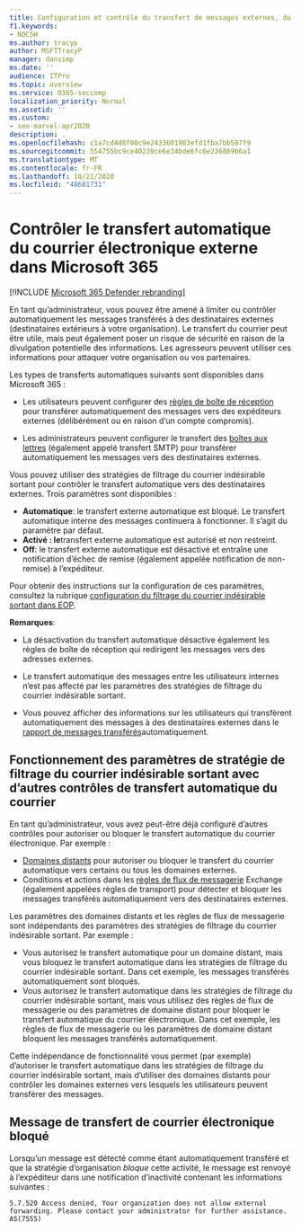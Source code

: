 ```yaml
---
title: Configuration et contrôle du transfert de messages externes, du transfert automatique, de l’accès 5.7.520 refusé, de la désactivation du transfert externe, votre administrateur a désactivé le transfert externe, stratégie anti-courrier indésirable sortant
f1.keywords:
- NOCSH
ms.author: tracyp
author: MSFTTracyP
manager: dansimp
ms.date: ''
audience: ITPro
ms.topic: overview
ms.service: O365-seccomp
localization_priority: Normal
ms.assetid: ''
ms.custom:
- seo-marvel-apr2020
description: .
ms.openlocfilehash: c1a7cd4d8f00c9e2433601903efd1fba7bb587f9
ms.sourcegitcommit: 554755bc9ce40228ce6e34bde6fc6e226869b6a1
ms.translationtype: MT
ms.contentlocale: fr-FR
ms.lasthandoff: 10/22/2020
ms.locfileid: "48681731"
---
```

# <a name="control-automatic-external-email-forwarding-in-microsoft-365"></a>Contrôler le transfert automatique du courrier électronique externe dans Microsoft 365

[!INCLUDE [Microsoft 365 Defender rebranding](../includes/microsoft-defender-for-office.md)]

En tant qu’administrateur, vous pouvez être amené à limiter ou contrôler automatiquement les messages transférés à des destinataires externes (destinataires extérieurs à votre organisation). Le transfert du courrier peut être utile, mais peut également poser un risque de sécurité en raison de la divulgation potentielle des informations. Les agresseurs peuvent utiliser ces informations pour attaquer votre organisation ou vos partenaires.

Les types de transferts automatiques suivants sont disponibles dans Microsoft 365 :

- Les utilisateurs peuvent configurer des [règles de boîte de réception](https://support.microsoft.com/office/c24f5dea-9465-4df4-ad17-a50704d66c59) pour transférer automatiquement des messages vers des expéditeurs externes (délibérément ou en raison d’un compte compromis).

- Les administrateurs peuvent configurer le transfert des [boîtes aux lettres](https://docs.microsoft.com/exchange/recipients-in-exchange-online/manage-user-mailboxes/configure-email-forwarding) (également appelé transfert SMTP) pour transférer automatiquement les messages vers des destinataires externes.

Vous pouvez utiliser des stratégies de filtrage du courrier indésirable sortant pour contrôler le transfert automatique vers des destinataires externes. Trois paramètres sont disponibles :

- **Automatique**: le transfert externe automatique est bloqué. Le transfert automatique interne des messages continuera à fonctionner. Il s’agit du paramètre par défaut.
- **Activé : le**transfert externe automatique est autorisé et non restreint.
- **Off**: le transfert externe automatique est désactivé et entraîne une notification d’échec de remise (également appelée notification de non-remise) à l’expéditeur.

Pour obtenir des instructions sur la configuration de ces paramètres, consultez la rubrique [configuration du filtrage du courrier indésirable sortant dans EOP](configure-the-outbound-spam-policy.md).

**Remarques**:

- La désactivation du transfert automatique désactive également les règles de boîte de réception qui redirigent les messages vers des adresses externes.

- Le transfert automatique des messages entre les utilisateurs internes n’est pas affecté par les paramètres des stratégies de filtrage du courrier indésirable sortant.

- Vous pouvez afficher des informations sur les utilisateurs qui transfèrent automatiquement des messages à des destinataires externes dans le [rapport de messages transférés](mfi-auto-forwarded-messages-report.md)automatiquement.

## <a name="how-the-outbound-spam-filter-policy-settings-work-with-other-automatic-email-forwarding-controls"></a>Fonctionnement des paramètres de stratégie de filtrage du courrier indésirable sortant avec d’autres contrôles de transfert automatique du courrier

En tant qu’administrateur, vous avez peut-être déjà configuré d’autres contrôles pour autoriser ou bloquer le transfert automatique du courrier électronique. Par exemple :

- [Domaines distants](https://docs.microsoft.com/exchange/mail-flow-best-practices/remote-domains/remote-domains) pour autoriser ou bloquer le transfert du courrier automatique vers certains ou tous les domaines externes.
- Conditions et actions dans les [règles de flux de messagerie](https://docs.microsoft.com/exchange/security-and-compliance/mail-flow-rules/mail-flow-rules) Exchange (également appelées règles de transport) pour détecter et bloquer les messages transférés automatiquement vers des destinataires externes.

Les paramètres des domaines distants et les règles de flux de messagerie sont indépendants des paramètres des stratégies de filtrage du courrier indésirable sortant. Par exemple :

- Vous autorisez le transfert automatique pour un domaine distant, mais vous bloquez le transfert automatique dans les stratégies de filtrage du courrier indésirable sortant. Dans cet exemple, les messages transférés automatiquement sont bloqués.
- Vous autorisez le transfert automatique dans les stratégies de filtrage du courrier indésirable sortant, mais vous utilisez des règles de flux de messagerie ou des paramètres de domaine distant pour bloquer le transfert automatique du courrier électronique. Dans cet exemple, les règles de flux de messagerie ou les paramètres de domaine distant bloquent les messages transférés automatiquement.

Cette indépendance de fonctionnalité vous permet (par exemple) d’autoriser le transfert automatique dans les stratégies de filtrage du courrier indésirable sortant, mais d’utiliser des domaines distants pour contrôler les domaines externes vers lesquels les utilisateurs peuvent transférer des messages.

## <a name="the-blocked-email-forwarding-message"></a>Message de transfert de courrier électronique bloqué

Lorsqu’un message est détecté comme étant automatiquement transféré et que la stratégie d’organisation *bloque* cette activité, le message est renvoyé à l’expéditeur dans une notification d’inactivité contenant les informations suivantes :

`5.7.520 Access denied, Your organization does not allow external forwarding. Please contact your administrator for further assistance. AS(7555)`

